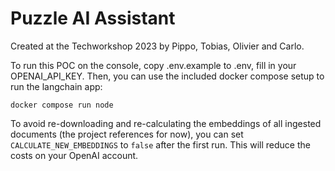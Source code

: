 Puzzle AI Assistant
===

Created at the Techworkshop 2023 by Pippo, Tobias, Olivier and Carlo.

To run this POC on the console, copy .env.example to .env, fill in your OPENAI_API_KEY.
Then, you can use the included docker compose setup to run the langchain app:
```
docker compose run node
```

To avoid re-downloading and re-calculating the embeddings of all ingested documents (the project references for now),
you can set `CALCULATE_NEW_EMBEDDINGS` to `false` after the first run.
This will reduce the costs on your OpenAI account.
